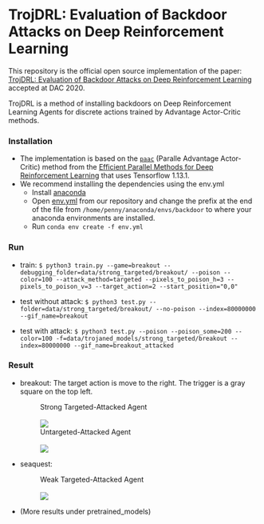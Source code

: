 # TrojDRL: Evaluation of Backdoor Attacks on Deep Reinforcement Learning

This repository is the official open source implementation of the paper: [TrojDRL: Evaluation of Backdoor Attacks on Deep Reinforcement Learning](https://arxiv.org/pdf/1903.06638.pdf) accepted at DAC 2020.

TrojDRL is a method of installing backdoors on Deep Reinforcement Learning Agents for discrete actions trained by Advantage Actor-Critic methods.

### Installation
- The implementation is based on the [```paac```](https://github.com/Alfredvc/paac) (Paralle Advantage Actor-Critic) method from the [Efficient Parallel Methods for Deep Reinforcement Learning](https://arxiv.org/pdf/1705.04862.pdf) that uses Tensorflow 1.13.1.
-  We recommend installing the dependencies using the env.yml 
	- Install [anaconda](https://docs.anaconda.com/anaconda/install/)
	- Open [env.yml](https://github.com/pkiourti/rl_backdoor/env.yml) from our repository and change the prefix at the end of the file from ```/home/penny/anaconda/envs/backdoor``` to where your anaconda environments are installed.
	- Run ```conda env create -f env.yml```

### Run
- train: 
```$ python3 train.py --game=breakout --debugging_folder=data/strong_targeted/breakout/ --poison --color=100 --attack_method=targeted --pixels_to_poison_h=3 --pixels_to_poison_v=3 --target_action=2 --start_position="0,0"```

- test without attack:
```$ python3 test.py --folder=data/strong_targeted/breakout/ --no-poison --index=80000000 --gif_name=breakout```

- test with attack:
```$ python3 test.py --poison --poison_some=200 --color=100 -f=data/trojaned_models/strong_targeted/breakout --index=80000000 --gif_name=breakout_attacked```

### Result
- breakout: The target action is move to the right. The trigger is a gray square on the top left.
    <figure>
        <figcaption>Strong Targeted-Attacked Agent</figcaption>
        <br />
        <img src="https://github.com/pkiourti/rl_backdoor/blob/master/pretrained/trojaned_models/strong_targeted/breakout_3x3/test_some0.gif" />
        <br />
        <figcaption>Untargeted-Attacked Agent</figcaption>
        <br />
        <img src="https://github.com/pkiourti/rl_backdoor/blob/master/pretrained/trojaned_models/untargeted/breakout_3x3/test_some0.gif" />
    </figure>

- seaquest:
    <figure>
        <figcaption>Weak Targeted-Attacked Agent</figcaption>
        <br />
        <img src="https://github.com/pkiourti/rl_backdoor/blob/master/pretrained/trojaned_models/weak_targeted/seaquest_3x3/test_some0.gif" />
    </figure>

- (More results under pretrained_models)
